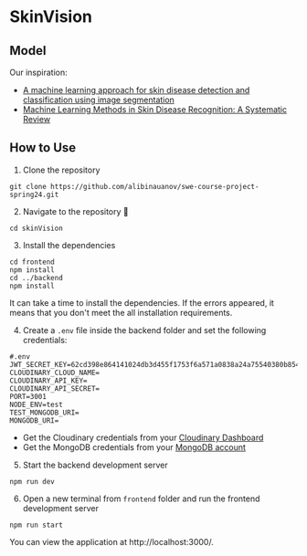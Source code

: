 # SkinVision

## Model
Our inspiration:
- [A machine learning approach for skin disease detection and classification using image segmentation](https://www.sciencedirect.com/science/article/pii/S2772442522000624)
- [Machine Learning Methods in Skin Disease Recognition: A Systematic Review](https://www.mdpi.com/2227-9717/11/4/1003)

## How to Use
1. Clone the repository
```
git clone https://github.com/alibinauanov/swe-course-project-spring24.git
```

2. Navigate to the repository :open_file_folder:
```
cd skinVision
```

3. Install the dependencies
```
cd frontend
npm install
cd ../backend
npm install
```
It can take a time to install the dependencies. If the errors appeared, it means that you don't meet the all installation requirements.

4. Create a `.env` file inside the backend folder and set the following credentials:
```
#.env
JWT_SECRET_KEY=62cd398e864141024db3d455f1753f6a571a0838a24a75540380b85463deb52e
CLOUDINARY_CLOUD_NAME=
CLOUDINARY_API_KEY=
CLOUDINARY_API_SECRET=
PORT=3001
NODE_ENV=test
TEST_MONGODB_URI=
MONGODB_URI=
```
- Get the Cloudinary credentials from your [Cloudinary Dashboard](https://cloudinary.com/console/)
- Get the MongoDB credentials from your [MongoDB account](https://www.mongodb.com/)

5. Start the backend development server
```
npm run dev
```

6. Open a new terminal from `frontend` folder and run the frontend development server
```
npm run start
```

You can view the application at http://localhost:3000/.
